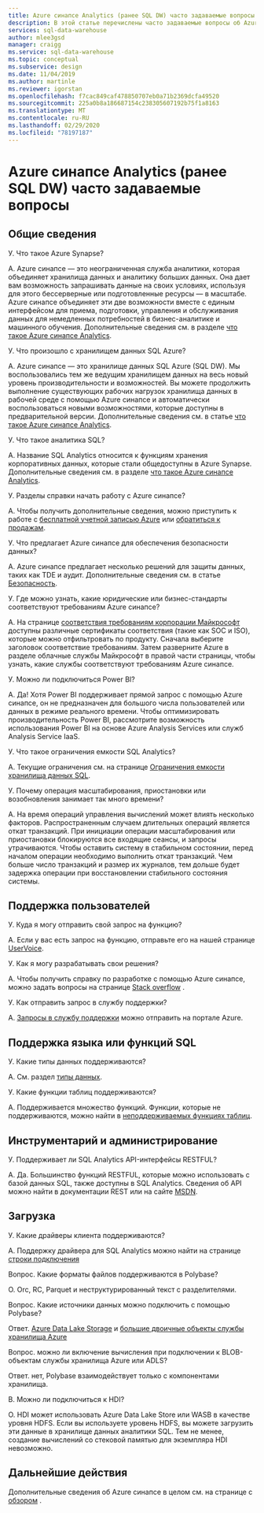 ```yaml
---
title: Azure синапсе Analytics (ранее SQL DW) часто задаваемые вопросы
description: В этой статье перечислены часто задаваемые вопросы об Azure синапсе Analytics (ранее — хранилище данных SQL) от клиентов и разработчиков.
services: sql-data-warehouse
author: mlee3gsd
manager: craigg
ms.service: sql-data-warehouse
ms.topic: conceptual
ms.subservice: design
ms.date: 11/04/2019
ms.author: martinle
ms.reviewer: igorstan
ms.openlocfilehash: f7cac849caf478850707eb0a71b2369dcfa49520
ms.sourcegitcommit: 225a0b8a186687154c238305607192b75f1a8163
ms.translationtype: MT
ms.contentlocale: ru-RU
ms.lasthandoff: 02/29/2020
ms.locfileid: "78197187"
---
```

# <a name="azure-synapse-analytics-formerly-sql-dw-frequently-asked-questions"></a>Azure синапсе Analytics (ранее SQL DW) часто задаваемые вопросы

## <a name="general"></a>Общие сведения

У. Что такое Azure Synapse?

A. Azure синапсе — это неограниченная служба аналитики, которая объединяет хранилища данных и аналитику больших данных. Она дает вам возможность запрашивать данные на своих условиях, используя для этого бессерверные или подготовленные ресурсы — в масштабе. Azure синапсе объединяет эти две возможности вместе с единым интерфейсом для приема, подготовки, управления и обслуживания данных для немедленных потребностей в бизнес-аналитике и машинного обучения. Дополнительные сведения см. в разделе [что такое Azure синапсе Analytics](sql-data-warehouse-overview-what-is.md).

У. Что произошло с хранилищем данных SQL Azure?

A. Azure синапсе — это хранилище данных SQL Azure (SQL DW). Мы воспользовались тем же ведущим хранилищем данных на весь новый уровень производительности и возможностей. Вы можете продолжить выполнение существующих рабочих нагрузок хранилища данных в рабочей среде с помощью Azure синапсе и автоматически воспользоваться новыми возможностями, которые доступны в предварительной версии. Дополнительные сведения см. в статье [что такое Azure синапсе Analytics](sql-data-warehouse-overview-what-is.md).

У. Что такое аналитика SQL?

A. Название SQL Analytics относится к функциям хранения корпоративных данных, которые стали общедоступны в Azure Synapse. Дополнительные сведения см. в разделе [что такое Azure синапсе Analytics](sql-data-warehouse-overview-what-is.md).

У. Разделы справки начать работу с Azure синапсе?

A. Чтобы получить дополнительные сведения, можно приступить к работе с [бесплатной учетной записью Azure](https://azure.microsoft.com/free/sql-data-warehouse/) или [обратиться к продажам](https://info.microsoft.com/ww-landing-azure-sql-data-warehouse-contactme.html). 

У. Что предлагает Azure синапсе для обеспечения безопасности данных?

A. Azure синапсе предлагает несколько решений для защиты данных, таких как TDE и аудит. Дополнительные сведения см. в статье [Безопасность](sql-data-warehouse-overview-manage-security.md).

У. Где можно узнать, какие юридические или бизнес-стандарты соответствуют требованиям Azure синапсе?

A. На странице [соответствия требованиям корпорации Майкрософт](https://www.microsoft.com/trustcenter/compliance/complianceofferings) доступны различные сертификаты соответствия (такие как SOC и ISO), которые можно отфильтровать по продукту. Сначала выберите заголовок соответствие требованиям. Затем разверните Azure в разделе облачные службы Майкрософт в правой части страницы, чтобы узнать, какие службы соответствуют требованиям Azure синапсе.

У. Можно ли подключиться Power BI?

A. Да! Хотя Power BI поддерживает прямой запрос с помощью Azure синапсе, он не предназначен для большого числа пользователей или данных в режиме реального времени. Чтобы оптимизировать производительность Power BI, рассмотрите возможность использования Power BI на основе Azure Analysis Services или служб Analysis Service IaaS.

У. Что такое ограничения емкости SQL Analytics?

A. Текущие ограничения см. на странице [Ограничения емкости хранилища данных SQL](sql-data-warehouse-service-capacity-limits.md). 

У. Почему операция масштабирования, приостановки или возобновления занимает так много времени?

A. На время операций управления вычислений может влиять несколько факторов. Распространенным случаем длительных операций является откат транзакций. При инициации операции масштабирования или приостановки блокируются все входящие сеансы, и запросы утрачиваются. Чтобы оставить систему в стабильном состоянии, перед началом операции необходимо выполнить откат транзакций. Чем больше число транзакций и размер их журналов, тем дольше будет задержка операции при восстановлении стабильного состояния системы.

## <a name="user-support"></a>Поддержка пользователей

У. Куда я могу отправить свой запрос на функцию?

A. Если у вас есть запрос на функцию, отправьте его на нашей странице [UserVoice](https://feedback.azure.com/forums/307516-sql-data-warehouse).

У. Как я могу разрабатывать свои решения?

A. Чтобы получить справку по разработке с помощью Azure синапсе, можно задать вопросы на странице [Stack overflow](https://stackoverflow.com/questions/tagged/azure-sqldw) . 

У. Как отправить запрос в службу поддержки?

A. [Запросы в службу поддержки](sql-data-warehouse-get-started-create-support-ticket.md) можно отправить на портале Azure.

## <a name="sql-languagefeature-support"></a>Поддержка языка или функций SQL 

У. Какие типы данных поддерживаются?

A. См. раздел [типы данных](sql-data-warehouse-tables-data-types.md).

У. Какие функции таблиц поддерживаются?

A. Поддерживается множество функций. Функции, которые не поддерживаются, можно найти в [неподдерживаемых функциях таблиц](sql-data-warehouse-tables-data-types.md).

## <a name="tooling-and-administration"></a>Инструментарий и администрирование

У. Поддерживает ли SQL Analytics API-интерфейсы RESTFUL?

A. Да. Большинство функций RESTFUL, которые можно использовать с базой данных SQL, также доступны в SQL Analytics. Сведения об API можно найти в документации REST или на сайте [MSDN](https://msdn.microsoft.com/library/azure/mt163685.aspx).


## <a name="loading"></a>Загрузка

У. Какие драйверы клиента поддерживаются?

A. Поддержку драйвера для SQL Analytics можно найти на странице [строки подключения](sql-data-warehouse-connection-strings.md)

Вопрос. Какие форматы файлов поддерживаются в Polybase?

О. Orc, RC, Parquet и неструктурированный текст с разделителями.

Вопрос. Какие источники данных можно подключить с помощью Polybase? 

Ответ. [Azure Data Lake Storage](sql-data-warehouse-load-from-azure-data-lake-store.md) и [большие двоичные объекты службы хранилища Azure](sql-data-warehouse-load-from-azure-blob-storage-with-polybase.md)

Вопрос. можно ли включение вычисления при подключении к BLOB-объектам службы хранилища Azure или ADLS? 

Ответ. нет, Polybase взаимодействует только с компонентами хранилища. 

В. Можно ли подключиться к HDI?

О. HDI может использовать Azure Data Lake Store или WASB в качестве уровня HDFS. Если вы используете уровень HDFS, вы можете загрузить эти данные в хранилище данных аналитики SQL. Тем не менее, создание вычислений со стековой памятью для экземпляра HDI невозможно. 

## <a name="next-steps"></a>Дальнейшие действия
Дополнительные сведения об Azure синапсе в целом см. на странице с [обзором](sql-data-warehouse-overview-faq.md) .
